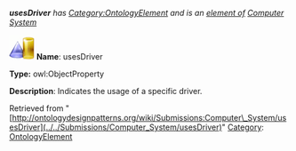 ___usesDriver__ has [Category:OntologyElement](../../Category/OntologyElement "Category:OntologyElement") and is an [element of](../../Property/ElementOf "Property:ElementOf") [Computer System](../../Submissions/Computer_System "Submissions:Computer System")_


  




[![ObjectProperty](../../images/thumb/c/c3/ObjectProperty.gif/45px-ObjectProperty.gif)](../../Image/ObjectProperty.gif "ObjectProperty")
__Name__: usesDriver 


__Type:__ owl:ObjectProperty 


__Description__: Indicates the usage of a specific driver. 





Retrieved from "[http://ontologydesignpatterns.org/wiki/Submissions:Computer\_System/usesDriver](../../Submissions/Computer_System/usesDriver)"
 [Category](http://ontologydesignpatterns.org/wiki/Special:Categories "Special:Categories"): [OntologyElement](../../Category/OntologyElement "Category:OntologyElement")